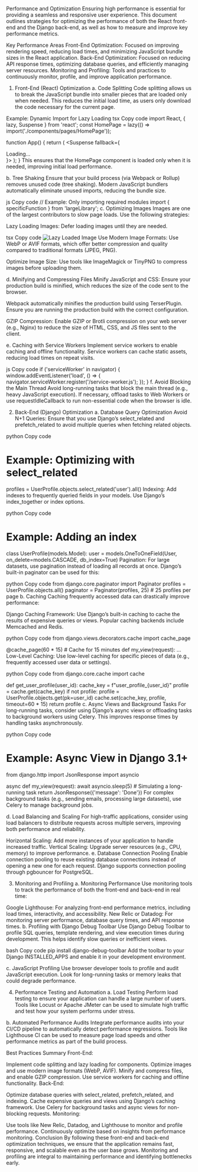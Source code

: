 Performance and Optimization
Ensuring high performance is essential for providing a seamless and responsive user experience. This document outlines strategies for optimizing the performance of both the React front-end and the Django back-end, as well as how to measure and improve key performance metrics.

Key Performance Areas
Front-End Optimization: Focused on improving rendering speed, reducing load times, and minimizing JavaScript bundle sizes in the React application.
Back-End Optimization: Focused on reducing API response times, optimizing database queries, and efficiently managing server resources.
Monitoring and Profiling: Tools and practices to continuously monitor, profile, and improve application performance.
1. Front-End (React) Optimization
a. Code Splitting
Code splitting allows us to break the JavaScript bundle into smaller pieces that are loaded only when needed. This reduces the initial load time, as users only download the code necessary for the current page.

Example: Dynamic Import for Lazy Loading
tsx
Copy code
import React, { lazy, Suspense } from 'react';
const HomePage = lazy(() => import('./components/pages/HomePage'));

function App() {
  return (
    <Suspense fallback={<div>Loading...</div>}>
      <HomePage />
    </Suspense>
  );
}
This ensures that the HomePage component is loaded only when it is needed, improving initial load performance.

b. Tree Shaking
Ensure that your build process (via Webpack or Rollup) removes unused code (tree shaking). Modern JavaScript bundlers automatically eliminate unused imports, reducing the bundle size.

js
Copy code
// Example: Only importing required modules
import { specificFunction } from 'largeLibrary';
c. Optimizing Images
Images are one of the largest contributors to slow page loads. Use the following strategies:

Lazy Loading Images: Defer loading images until they are needed.

tsx
Copy code
<img src="path-to-image.jpg" loading="lazy" alt="Lazy Loaded Image" />
Use Modern Image Formats: Use WebP or AVIF formats, which offer better compression and quality compared to traditional formats (JPEG, PNG).

Optimize Image Size: Use tools like ImageMagick or TinyPNG to compress images before uploading them.

d. Minifying and Compressing Files
Minify JavaScript and CSS: Ensure your production build is minified, which reduces the size of the code sent to the browser.

Webpack automatically minifies the production build using TerserPlugin. Ensure you are running the production build with the correct configuration.

GZIP Compression: Enable GZIP or Brotli compression on your web server (e.g., Nginx) to reduce the size of HTML, CSS, and JS files sent to the client.

e. Caching with Service Workers
Implement service workers to enable caching and offline functionality. Service workers can cache static assets, reducing load times on repeat visits.

js
Copy code
if ('serviceWorker' in navigator) {
  window.addEventListener('load', () => {
    navigator.serviceWorker.register('/service-worker.js');
  });
}
f. Avoid Blocking the Main Thread
Avoid long-running tasks that block the main thread (e.g., heavy JavaScript execution). If necessary, offload tasks to Web Workers or use requestIdleCallback to run non-essential code when the browser is idle.

2. Back-End (Django) Optimization
a. Database Query Optimization
Avoid N+1 Queries: Ensure that you use Django’s select_related and prefetch_related to avoid multiple queries when fetching related objects.

python
Copy code
# Example: Optimizing with select_related
profiles = UserProfile.objects.select_related('user').all()
Indexing: Add indexes to frequently queried fields in your models. Use Django’s index_together or index options.

python
Copy code
# Example: Adding an index
class UserProfile(models.Model):
    user = models.OneToOneField(User, on_delete=models.CASCADE, db_index=True)
Pagination: For large datasets, use pagination instead of loading all records at once. Django’s built-in paginator can be used for this:

python
Copy code
from django.core.paginator import Paginator
profiles = UserProfile.objects.all()
paginator = Paginator(profiles, 25)  # 25 profiles per page
b. Caching
Caching frequently accessed data can drastically improve performance:

Django Caching Framework: Use Django’s built-in caching to cache the results of expensive queries or views. Popular caching backends include Memcached and Redis.

python
Copy code
from django.views.decorators.cache import cache_page

@cache_page(60 * 15)  # Cache for 15 minutes
def my_view(request):
    ...
Low-Level Caching: Use low-level caching for specific pieces of data (e.g., frequently accessed user data or settings).

python
Copy code
from django.core.cache import cache

def get_user_profile(user_id):
    cache_key = f"user_profile_{user_id}"
    profile = cache.get(cache_key)
    if not profile:
        profile = UserProfile.objects.get(pk=user_id)
        cache.set(cache_key, profile, timeout=60 * 15)
    return profile
c. Async Views and Background Tasks
For long-running tasks, consider using Django’s async views or offloading tasks to background workers using Celery. This improves response times by handling tasks asynchronously.

python
Copy code
# Example: Async View in Django 3.1+
from django.http import JsonResponse
import asyncio

async def my_view(request):
    await asyncio.sleep(5)  # Simulating a long-running task
    return JsonResponse({'message': 'Done'})
For complex background tasks (e.g., sending emails, processing large datasets), use Celery to manage background jobs.

d. Load Balancing and Scaling
For high-traffic applications, consider using load balancers to distribute requests across multiple servers, improving both performance and reliability.

Horizontal Scaling: Add more instances of your application to handle increased traffic.
Vertical Scaling: Upgrade server resources (e.g., CPU, memory) to improve performance.
e. Database Connection Pooling
Enable connection pooling to reuse existing database connections instead of opening a new one for each request. Django supports connection pooling through pgbouncer for PostgreSQL.

3. Monitoring and Profiling
a. Monitoring Performance
Use monitoring tools to track the performance of both the front-end and back-end in real time:

Google Lighthouse: For analyzing front-end performance metrics, including load times, interactivity, and accessibility.
New Relic or Datadog: For monitoring server performance, database query times, and API response times.
b. Profiling with Django Debug Toolbar
Use Django Debug Toolbar to profile SQL queries, template rendering, and view execution times during development. This helps identify slow queries or inefficient views.

bash
Copy code
pip install django-debug-toolbar
Add the toolbar to your Django INSTALLED_APPS and enable it in your development environment.

c. JavaScript Profiling
Use browser developer tools to profile and audit JavaScript execution. Look for long-running tasks or memory leaks that could degrade performance.

4. Performance Testing and Automation
a. Load Testing
Perform load testing to ensure your application can handle a large number of users. Tools like Locust or Apache JMeter can be used to simulate high traffic and test how your system performs under stress.

b. Automated Performance Audits
Integrate performance audits into your CI/CD pipeline to automatically detect performance regressions. Tools like Lighthouse CI can be used to measure page load speeds and other performance metrics as part of the build process.

Best Practices Summary
Front-End:

Implement code splitting and lazy loading for components.
Optimize images and use modern image formats (WebP, AVIF).
Minify and compress files, and enable GZIP compression.
Use service workers for caching and offline functionality.
Back-End:

Optimize database queries with select_related, prefetch_related, and indexing.
Cache expensive queries and views using Django’s caching framework.
Use Celery for background tasks and async views for non-blocking requests.
Monitoring:

Use tools like New Relic, Datadog, and Lighthouse to monitor and profile performance.
Continuously optimize based on insights from performance monitoring.
Conclusion
By following these front-end and back-end optimization techniques, we ensure that the application remains fast, responsive, and scalable even as the user base grows. Monitoring and profiling are integral to maintaining performance and identifying bottlenecks early.

